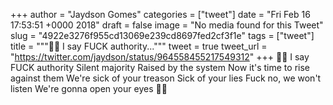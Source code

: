 
+++
author = "Jaydson Gomes"
categories = ["tweet"]
date = "Fri Feb 16 17:53:51 +0000 2018"
draft = false
image = "No media found for this Tweet"
slug = "4922e3276f955cd13069e239cd8697fed2cf3f1e"
tags = ["tweet"]
title = """🤘🎵 I say FUCK authority..."""
tweet = true
tweet_url = "https://twitter.com/jaydson/status/964558455217549312"
+++
🤘🎵 I say FUCK authority
Silent majority
Raised by the system
Now it's time to rise against them
We're sick of your treason
Sick of your lies
Fuck no, we won't listen
We're gonna open your eyes 🎵🤘
